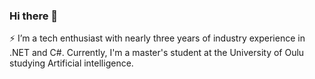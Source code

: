 ### Hi there 👋

⚡ I’m a tech enthusiast with nearly three years of industry experience in .NET and C#. Currently, I'm a master's student at the University of Oulu studying Artificial intelligence.


